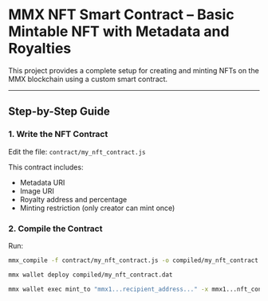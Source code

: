 # MMX NFT Smart Contract – Basic Mintable NFT with Metadata and Royalties

This project provides a complete setup for creating and minting NFTs on the MMX blockchain using a custom smart contract.

---

## Step-by-Step Guide

### 1. Write the NFT Contract

Edit the file: `contract/my_nft_contract.js`

This contract includes:

- Metadata URI
- Image URI
- Royalty address and percentage
- Minting restriction (only creator can mint once)

### 2. Compile the Contract

Run:

```bash
mmx_compile -f contract/my_nft_contract.js -o compiled/my_nft_contract.dat

mmx wallet deploy compiled/my_nft_contract.dat

mmx wallet exec mint_to "mmx1...recipient_address..." -x mmx1...nft_contract...